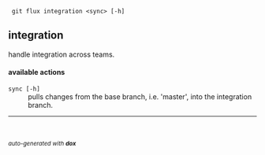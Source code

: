 
     git flux integration <sync> [-h]


## integration

handle integration across teams.

#### available actions

<dl>
	<dt><code>sync [-h]</code></dt>
	<dd>pulls changes from the base branch, i.e. 'master', into the integration branch.<br/></dd>
</dl>



---

<br/><br/><sub><i>auto-generated with <b>dox</b></i></sub>
